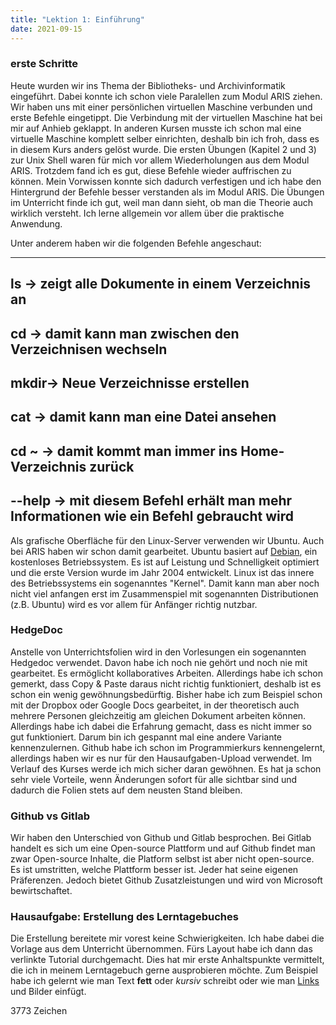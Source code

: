 ```yaml
---
title: "Lektion 1: Einführung"
date: 2021-09-15
---
```


### erste Schritte
Heute wurden wir ins Thema der Bibliotheks- und Archivinformatik eingeführt.
Dabei konnte ich schon viele Paralellen zum Modul ARIS ziehen. Wir haben uns mit einer persönlichen virtuellen Maschine verbunden und erste Befehle eingetippt. 
Die Verbindung mit der virtuellen Maschine hat bei mir auf Anhieb geklappt. In anderen Kursen musste ich schon mal eine virtuelle Maschine komplett selber einrichten, deshalb bin ich froh, dass es in diesem Kurs anders gelöst wurde. Die ersten Übungen (Kapitel 2 und 3) zur Unix Shell waren für mich vor allem Wiederholungen aus dem Modul ARIS. Trotzdem fand ich es gut, diese Befehle wieder auffrischen zu können. Mein Vorwissen konnte sich dadurch verfestigen und ich habe den Hintergrund der Befehle besser verstanden als im Modul ARIS. Die Übungen im Unterricht finde ich gut, weil man dann sieht, ob man die Theorie auch wirklich versteht. Ich lerne allgemein vor allem über die praktische Anwendung.

Unter anderem haben wir die folgenden Befehle angeschaut:

---
**ls** -> zeigt alle Dokumente in einem Verzeichnis an
---
**cd** -> damit kann man zwischen den Verzeichnisen wechseln
---
**mkdir**-> Neue Verzeichnisse erstellen
---
**cat** -> damit kann man eine Datei ansehen
---
**cd ~** -> damit kommt man immer ins Home-Verzeichnis zurück
---
**--help** -> mit diesem Befehl erhält man mehr Informationen wie ein Befehl gebraucht wird
---

Als grafische Oberfläche für den Linux-Server verwenden wir Ubuntu. Auch bei ARIS haben wir schon damit gearbeitet. Ubuntu basiert auf [Debian](https://www.debian.org/), ein kostenloses Betriebssystem. Es ist auf Leistung und Schnelligkeit optimiert und die erste Version wurde im Jahr 2004 entwickelt.
Linux ist das innere des Betriebssystems ein sogenanntes "Kernel". Damit kann man aber noch nicht viel anfangen erst im Zusammenspiel mit sogenannten Distributionen (z.B. Ubuntu) wird es vor allem für Anfänger richtig nutzbar.


### HedgeDoc
Anstelle von Unterrichtsfolien wird in den Vorlesungen ein sogenannten Hedgedoc verwendet. Davon habe ich noch nie gehört und noch nie mit gearbeitet. Es ermöglicht kollaboratives Arbeiten. Allerdings habe ich schon gemerkt, dass Copy & Paste daraus nicht richtig funktioniert, deshalb ist es schon ein wenig gewöhnungsbedürftig. Bisher habe ich zum Beispiel schon mit der Dropbox oder Google Docs gearbeitet, in der theoretisch auch mehrere Personen gleichzeitig am gleichen Dokument arbeiten können. Allerdings habe ich dabei die Erfahrung gemacht, dass es nicht immer so gut funktioniert. 
Darum bin ich gespannt mal eine andere Variante kennenzulernen. Github habe ich schon im Programmierkurs kennengelernt, allerdings haben wir es nur für den Hausaufgaben-Upload verwendet. Im Verlauf des Kurses werde ich mich sicher daran gewöhnen.
Es hat ja schon sehr viele Vorteile, wenn Änderungen sofort für alle sichtbar sind und dadurch die Folien stets auf dem neusten Stand bleiben.

### Github vs Gitlab
Wir haben den Unterschied von Github und Gitlab besprochen. 
Bei Gitlab handelt es sich um eine Open-source Plattform und auf Github findet man zwar Open-source Inhalte, die Platform selbst ist aber nicht open-source. 
Es ist umstritten, welche Plattform besser ist. Jeder hat seine eigenen Präferenzen. Jedoch bietet Github Zusatzleistungen und wird von Microsoft bewirtschaftet.

### Hausaufgabe: Erstellung des Lerntagebuches
Die Erstellung bereitete mir vorest keine Schwierigkeiten. Ich habe dabei die Vorlage aus dem Unterricht übernommen. Fürs Layout habe ich dann das verlinkte Tutorial durchgemacht. Dies hat mir erste Anhaltspunkte vermittelt, die ich in meinem Lerntagebuch gerne ausprobieren möchte. Zum Beispiel habe ich gelernt wie man Text **fett** oder _kursiv_ schreibt oder wie man [Links](www.links.com) und Bilder einfügt.

3773 Zeichen

